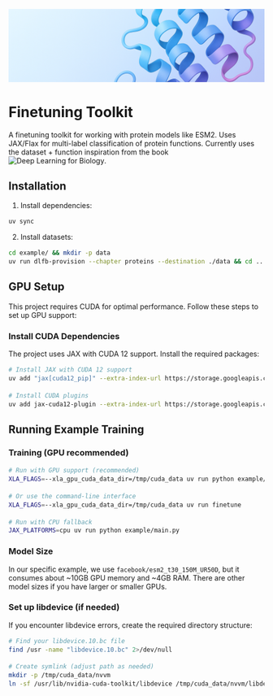 ![Banner](assets/github_banner.png)

# Finetuning Toolkit

A finetuning toolkit for working with protein models like ESM2. Uses JAX/Flax for multi-label classification of protein functions. Currently uses the dataset + function inspiration from the book ![Deep Learning for Biology](https://deep-learning-for-biology.com/).

## Installation

1. Install dependencies:
```bash
uv sync
```

2. Install datasets:
```bash
cd example/ && mkdir -p data
uv run dlfb-provision --chapter proteins --destination ./data && cd ..
```

## GPU Setup

This project requires CUDA for optimal performance. Follow these steps to set up GPU support:

### Install CUDA Dependencies

The project uses JAX with CUDA 12 support. Install the required packages:

```bash
# Install JAX with CUDA 12 support
uv add "jax[cuda12_pip]" --extra-index-url https://storage.googleapis.com/jax-releases/jax_cuda_releases.html

# Install CUDA plugins
uv add jax-cuda12-plugin --extra-index-url https://storage.googleapis.com/jax-releases/jax_cuda_releases.html
```

## Running Example Training 

### Training (GPU recommended)

```bash
# Run with GPU support (recommended)
XLA_FLAGS=--xla_gpu_cuda_data_dir=/tmp/cuda_data uv run python example/main.py

# Or use the command-line interface
XLA_FLAGS=--xla_gpu_cuda_data_dir=/tmp/cuda_data uv run finetune

# Run with CPU fallback
JAX_PLATFORMS=cpu uv run python example/main.py
```

### Model Size
In our specific example, we use `facebook/esm2_t30_150M_UR50D`, but it consumes about ~10GB GPU memory and ~4GB RAM. There are other model sizes if you have larger or smaller GPUs.


### Set up libdevice (if needed)

If you encounter libdevice errors, create the required directory structure:

```bash
# Find your libdevice.10.bc file
find /usr -name "libdevice.10.bc" 2>/dev/null

# Create symlink (adjust path as needed)
mkdir -p /tmp/cuda_data/nvvm
ln -sf /usr/lib/nvidia-cuda-toolkit/libdevice /tmp/cuda_data/nvvm/libdevice
```